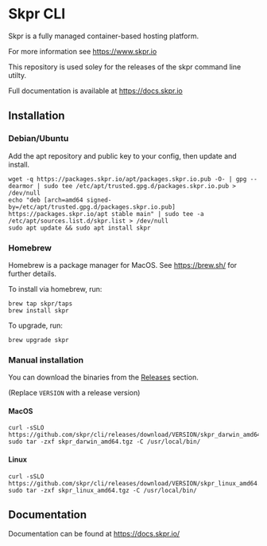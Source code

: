 # Skpr CLI

Skpr is a fully managed container-based hosting platform.

For more information see https://www.skpr.io

This repository is used soley for the releases of the skpr command line utilty.

Full documentation is available at https://docs.skpr.io

## Installation

### Debian/Ubuntu

Add the apt repository and public key to your config, then update and install.

```
wget -q https://packages.skpr.io/apt/packages.skpr.io.pub -O- | gpg --dearmor | sudo tee /etc/apt/trusted.gpg.d/packages.skpr.io.pub > /dev/null
echo "deb [arch=amd64 signed-by=/etc/apt/trusted.gpg.d/packages.skpr.io.pub] https://packages.skpr.io/apt stable main" | sudo tee -a /etc/apt/sources.list.d/skpr.list > /dev/null
sudo apt update && sudo apt install skpr
```

### Homebrew

Homebrew is a package manager for MacOS. See https://brew.sh/ for further details.

To install via homebrew, run:

```
brew tap skpr/taps
brew install skpr
```

To upgrade, run:

```
brew upgrade skpr
```


### Manual installation

You can download the binaries from the [Releases](https://github.com/skpr/cli/releases) section.

(Replace `VERSION` with a release version)

#### MacOS

```
curl -sSLO https://github.com/skpr/cli/releases/download/VERSION/skpr_darwin_amd64.tgz
sudo tar -zxf skpr_darwin_amd64.tgz -C /usr/local/bin/
```

#### Linux

```
curl -sSLO https://github.com/skpr/cli/releases/download/VERSION/skpr_linux_amd64.tgz
sudo tar -zxf skpr_linux_amd64.tgz -C /usr/local/bin/
```

## Documentation

Documentation can be found at https://docs.skpr.io/
